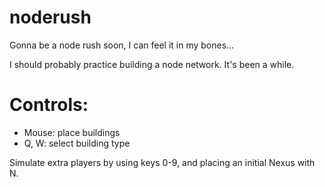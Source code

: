 # noderush

Gonna be a node rush soon, I can feel it in my bones...

I should probably practice building a node network. It's been a while.

# Controls:

- Mouse: place buildings
- Q, W: select building type

Simulate extra players by using keys 0-9, and placing an initial Nexus with N.